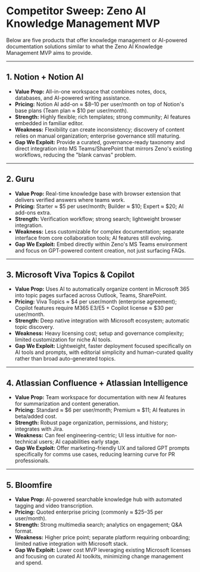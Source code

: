 # Competitor Sweep: Zeno AI Knowledge Management MVP

Below are five products that offer knowledge management or AI-powered documentation solutions similar to what the Zeno AI Knowledge Management MVP aims to provide.

---

## 1. Notion + Notion AI

- **Value Prop:** All-in-one workspace that combines notes, docs, databases, and AI-powered writing assistance.
- **Pricing:** Notion AI add-on ≈ $8–10 per user/month on top of Notion's base plans (Team plan ≈ $10 per user/month).
- **Strength:** Highly flexible; rich templates; strong community; AI features embedded in familiar editor.
- **Weakness:** Flexibility can create inconsistency; discovery of content relies on manual organization; enterprise governance still maturing.
- **Gap We Exploit:** Provide a curated, governance-ready taxonomy and direct integration into MS Teams/SharePoint that mirrors Zeno's existing workflows, reducing the "blank canvas" problem.

---

## 2. Guru

- **Value Prop:** Real-time knowledge base with browser extension that delivers verified answers where teams work.
- **Pricing:** Starter ≈ $5 per user/month; Builder ≈ $10; Expert ≈ $20; AI add-ons extra.
- **Strength:** Verification workflow; strong search; lightweight browser integration.
- **Weakness:** Less customizable for complex documentation; separate interface from core collaboration tools; AI features still evolving.
- **Gap We Exploit:** Embed directly within Zeno's MS Teams environment and focus on GPT-powered content creation, not just surfacing FAQs.

---

## 3. Microsoft Viva Topics & Copilot

- **Value Prop:** Uses AI to automatically organize content in Microsoft 365 into topic pages surfaced across Outlook, Teams, SharePoint.
- **Pricing:** Viva Topics ≈ $4 per user/month (enterprise agreement); Copilot features require M365 E3/E5 + Copilot license ≈ $30 per user/month.
- **Strength:** Deep native integration with Microsoft ecosystem; automatic topic discovery.
- **Weakness:** Heavy licensing cost; setup and governance complexity; limited customization for niche AI tools.
- **Gap We Exploit:** Lightweight, faster deployment focused specifically on AI tools and prompts, with editorial simplicity and human-curated quality rather than broad auto-generated topics.

---

## 4. Atlassian Confluence + Atlassian Intelligence

- **Value Prop:** Team workspace for documentation with new AI features for summarization and content generation.
- **Pricing:** Standard ≈ $6 per user/month; Premium ≈ $11; AI features in beta/added cost.
- **Strength:** Robust page organization, permissions, and history; integrates with Jira.
- **Weakness:** Can feel engineering-centric; UI less intuitive for non-technical users; AI capabilities early stage.
- **Gap We Exploit:** Offer marketing-friendly UX and tailored GPT prompts specifically for comms use cases, reducing learning curve for PR professionals.

---

## 5. Bloomfire

- **Value Prop:** AI-powered searchable knowledge hub with automated tagging and video transcription.
- **Pricing:** Quoted enterprise pricing (commonly ≈ $25–35 per user/month).
- **Strength:** Strong multimedia search; analytics on engagement; Q&A format.
- **Weakness:** Higher price point; separate platform requiring onboarding; limited native integration with Microsoft stack.
- **Gap We Exploit:** Lower cost MVP leveraging existing Microsoft licenses and focusing on curated AI toolkits, minimizing change management and spend. 